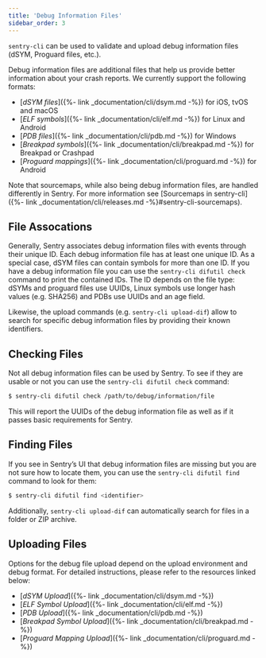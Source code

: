 ```yaml
---
title: 'Debug Information Files'
sidebar_order: 3
---
```


`sentry-cli` can be used to validate and upload debug information files (dSYM, Proguard files, etc.).

Debug information files are additional files that help us provide better information about your crash reports. We currently support the following formats:

-   [_dSYM files_]({%- link _documentation/cli/dsym.md -%}) for iOS, tvOS and macOS
-   [_ELF symbols_]({%- link _documentation/cli/elf.md -%}) for Linux and Android
-   [_PDB files_]({%- link _documentation/cli/pdb.md -%}) for Windows
-   [_Breakpad symbols_]({%- link _documentation/cli/breakpad.md -%}) for Breakpad or Crashpad
-   [_Proguard mappings_]({%- link _documentation/cli/proguard.md -%}) for Android

Note that sourcemaps, while also being debug information files, are handled differently in Sentry. For more information see [Sourcemaps in sentry-cli]({%- link _documentation/cli/releases.md -%}#sentry-cli-sourcemaps).

## File Assocations

Generally, Sentry associates debug information files with events through their unique ID. Each debug information file has at least one unique ID. As a special case, dSYM files can contain symbols for more than one ID. If you have a debug information file you can use the `sentry-cli difutil check` command to print the contained IDs. The ID depends on the file type: dSYMs and proguard files use UUIDs, Linux symbols use longer hash values (e.g. SHA256) and PDBs use UUIDs and an age field.

Likewise, the upload commands (e.g. `sentry-cli upload-dif`) allow to search for specific debug information files by providing their known identifiers.

## Checking Files

Not all debug information files can be used by Sentry. To see if they are usable or not you can use the `sentry-cli difutil check` command:

```bash
$ sentry-cli difutil check /path/to/debug/information/file
```

This will report the UUIDs of the debug information file as well as if it passes basic requirements for Sentry.

## Finding Files

If you see in Sentry’s UI that debug information files are missing but you are not sure how to locate them, you can use the `sentry-cli difutil find` command to look for them:

```bash
$ sentry-cli difutil find <identifier>
```

Additionally, `sentry-cli upload-dif` can automatically search for files in a folder or ZIP archive.

## Uploading Files

Options for the debug file upload depend on the upload environment and debug format. For detailed instructions, please refer to the resources linked below:

-   [_dSYM Upload_]({%- link _documentation/cli/dsym.md -%})
-   [_ELF Symbol Upload_]({%- link _documentation/cli/elf.md -%})
-   [_PDB Upload_]({%- link _documentation/cli/pdb.md -%})
-   [_Breakpad Symbol Upload_]({%- link _documentation/cli/breakpad.md -%})
-   [_Proguard Mapping Upload_]({%- link _documentation/cli/proguard.md -%})
